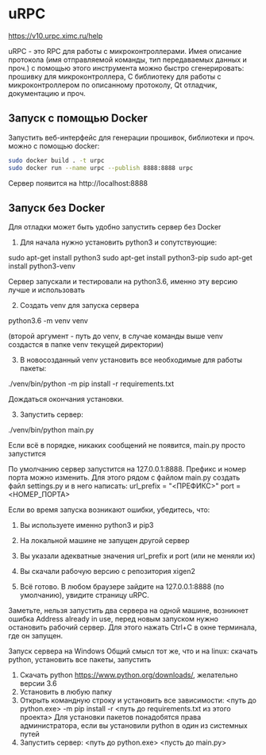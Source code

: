 # uRPC

https://v10.urpc.ximc.ru/help

uRPC - это RPC для работы с микроконтроллерами. Имея описание протокола (имя отправляемой команды, тип 
передаваемых данных и проч.) с помощью этого инструмента можно быстро сгенерировать: прошивку для микроконтроллера, 
C библиотеку для работы с микроконтроллером по описанному протоколу, Qt отладчик, документацию и проч.

## Запуск c помощью Docker

Запустить веб-интерфейс для генерации прошивок, библиотеки и проч. можно с помощью docker:

```bash
sudo docker build . -t urpc
sudo docker run --name urpc --publish 8888:8888 urpc
```

Сервер появится на http://localhost:8888

## Запуск без Docker

Для отладки может быть удобно запустить сервер без Docker

1. Для начала нужно установить python3 и сопутствующие:

sudo apt-get install python3
sudo apt-get install python3-pip
sudo apt-get install python3-venv

Сервер запускали и тестировали на python3.6, именно эту версию лучше и использовать

2. Создать venv для запуска сервера

python3.6 -m venv venv

(второй аргумент - путь до venv, в случае команды выше venv создастся в папке venv текущей директории)

3. В новосозданный venv установить все необходимые для работы пакеты:

./venv/bin/python -m pip install -r requirements.txt

Дождаться окончания установки.

3. Запустить сервер:

./venv/bin/python main.py

Если всё в порядке, никаких сообщений не появится, main.py просто запустится

По умолчанию сервер запустится на 127.0.0.1:8888.
Префикс и номер порта можно изменить. Для этого рядом с файлом main.py создать файл
settings.py и в него написать:
url_prefix = "<ПРЕФИКС>"
port = <НОМЕР_ПОРТА>

Если во время запуска возникают ошибки, убедитесь, что:
1. Вы используете именно python3 и pip3
2. На локальной машине не запущен другой сервер
3. Вы указали адекватные значения url_prefix и port (или не меняли их)
4. Вы скачали рабочую версию с репозитория xigen2

4. Всё готово. В любом браузере зайдите на 127.0.0.1:8888 (по умолчанию), увидите страницу uRPC.

Заметьте, нельзя запустить два сервера на одной машине, возникнет ошибка Address already in use, перед новым запуском 
нужно остановить рабочий сервер. Для этого нажать Ctrl+C в окне терминала, где он запущен.  

Запуск сервера на Windows
Общий смысл тот же, что и на linux: скачать python, установить все пакеты, запустить

1. Скачать python https://www.python.org/downloads/, желательно версии 3.6
2. Установить в любую папку
3. Открыть командную строку и установить все зависимости:
<путь до python.exe> -m pip install -r <путь до requirements.txt из этого проекта>
Для установки пакетов понадобятся права администратора, если вы установили python в один из системных путей
4. Запустить сервер:
<путь до python.exe> <пусть до main.py>
